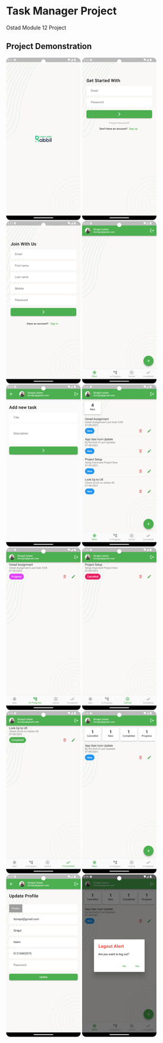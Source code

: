 # Task Manager Project

Ostad Module 12 Project

## Project Demonstration
<img src = "screenshot/splashscreen.png" width ="200" /> <img src = "screenshot/loginpage.png" width ="200" /> <img src = "screenshot/signuppage.png" width ="200" /> <img src = "screenshot/emptyscreen.png" width ="200" />
<img src = "screenshot/addnewtask.png" width ="200" /> <img src = "screenshot/newtaskadded.png" width ="200" /> <img src = "screenshot/inprogress.png" width ="200" /> <img src = "screenshot/cancelled.png" width ="200" />
<img src = "screenshot/completepage.png" width ="200" /> <img src = "screenshot/mainpage.png" width ="200" /> <img src = "screenshot/profileupdatepage.png" width ="200" /> <img src = "screenshot/logout.png" width ="200" />